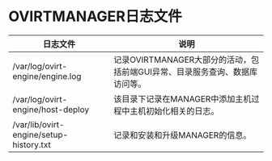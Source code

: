# OVIRTMANAGER日志文件

|日志文件|说明|
|--------|----|
|/var/log/ovirt-engine/engine.log|记录OVIRTMANAGER大部分的活动，包括前端GUI异常、目录服务查询、数据库访问等。|
|/var/log/ovirt-engine/host-deploy|该目录下记录在MANAGER中添加主机过程中主机初始化相关的日志。|
|/var/lib/ovirt-engine/setup-history.txt|记录和安装和升级MANAGER的信息。|

